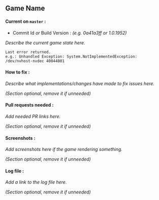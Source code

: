 ## Game Name

#### Current on `master` :

* Commit Id *or* Build Version : *(e.g. 0a41a3ff or 1.0.1952)*

*Describe the current game state here.*

```
Last error returned.
e.g.: Unhandled Exception: System.NotImplementedException: /dev/nvhost-nvdec 40044801
```

#### How to fix :

*Describe what implementations/changes have made to fix issues here.*

*(Section optional, remove it if unneeded)*

#### Pull requests needed :

*Add needed PR links here.*

*(Section optional, remove it if unneeded)*

#### Screenshots :

*Add screenshots here if the game rendering something.*

*(Section optional, remove it if unneeded)*

#### Log file :

*Add a link to the log file here.*

*(Section optional, remove it if unneeded)*
